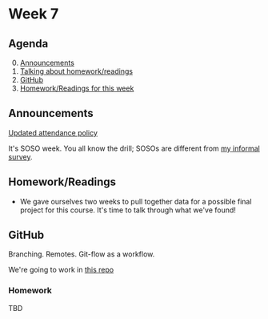 # Week 7

## Agenda
0. [Announcements](#announcements)
1. [Talking about homework/readings](#readings)
2. [GitHub](#github)
3. [Homework/Readings for this week](#homework)

## <span id="announcements">Announcements</span>

[Updated attendance policy](../attendance_policy.md)

It's SOSO week. You all know the drill; SOSOs are different from [my informal survey](https://forms.gle/PfkyG9iXN1VBLsqYA).

## <span id="readings">Homework/Readings</span>

* We gave ourselves two weeks to pull together data for a possible final project for this course. It's time to talk through what we've found! 

## <span id="github">GitHub</span>

Branching.
Remotes.
Git-flow as a workflow.

We're going to work in [this repo](https://github.com/ccac-data-analytics/datasets)

### Homework

TBD